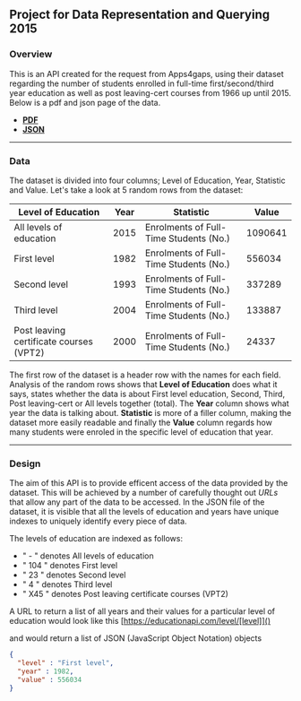 ## Project for Data Representation and Querying 2015
### Overview
This is an API created for the request from Apps4gaps, using their dataset regarding the number of students enrolled in full-time first/second/third year education as well as post leaving-cert courses from 1966 up until 2015. Below is a pdf and json page of the data.

- **[PDF](http://www.cso.ie/webserviceclient/JSON-stattotable.aspx?tableid=EDA37)**
- **[JSON](http://www.cso.ie/StatbankServices/StatbankServices.svc/jsonservice/responseinstance/EDA37)**

___
### Data

The dataset is divided into four columns; Level of Education, Year, Statistic and Value. Let's take a look at 5 random rows from the dataset:

Level of Education | Year | Statistic | Value
-------------------|------|-----------|------ 
All levels of education | 2015 | Enrolments of Full-Time Students (No.) | 1090641
First level | 1982 | Enrolments of Full-Time Students (No.) | 556034
Second level | 1993 | Enrolments of Full-Time Students (No.) | 337289
Third level | 2004 | Enrolments of Full-Time Students (No.) | 133887
Post leaving certificate courses (VPT2) | 2000 | Enrolments of Full-Time Students (No.) | 24337


The first row of the dataset is a header row with the names for each field. Analysis of the random rows shows that **Level of Education** does what it says, states whether the data is about First level education, Second, Third, Post leaving-cert or All levels together (total). The **Year** column shows what year the data is talking about. **Statistic** is more of a filler column, making the dataset more easily readable and finally the **Value** column regards how many students were enroled in the specific level of education that year.

___
### Design

The aim of this API is to provide efficent access of the data provided by the dataset. This will be achieved by a number of carefully thought out *URLs* that allow any part of the data to be accessed. In the JSON file of the dataset, it is visible that all the levels of education and years have unique indexes to uniquely identify every piece of data.


The levels of education are indexed as follows:
- " - " denotes All levels of education
- " 104 " denotes First level
- " 23 " denotes Second level
- " 4 " denotes Third level
- " X45 " denotes Post leaving certificate courses (VPT2)


A URL to return a list of all years and their values for a particular level of education would look like this [https://educationapi.com/level/[level]]()

and would return a list of JSON (JavaScript Object Notation) objects
```json
{
  "level" : "First level",
  "year" : 1982,
  "value" : 556034
}
```
